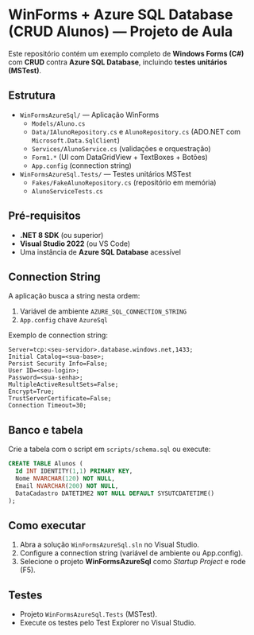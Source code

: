 # WinForms + Azure SQL Database (CRUD Alunos) — Projeto de Aula

Este repositório contém um exemplo completo de **Windows Forms (C#)** com **CRUD** contra **Azure SQL Database**, incluindo **testes unitários (MSTest)**.

## Estrutura
- `WinFormsAzureSql/` — Aplicação WinForms
  - `Models/Aluno.cs`
  - `Data/IAlunoRepository.cs` e `AlunoRepository.cs` (ADO.NET com `Microsoft.Data.SqlClient`)
  - `Services/AlunoService.cs` (validações e orquestração)
  - `Form1.*` (UI com DataGridView + TextBoxes + Botões)
  - `App.config` (connection string)
- `WinFormsAzureSql.Tests/` — Testes unitários MSTest
  - `Fakes/FakeAlunoRepository.cs` (repositório em memória)
  - `AlunoServiceTests.cs`

## Pré‑requisitos
- **.NET 8 SDK** (ou superior)
- **Visual Studio 2022** (ou VS Code)
- Uma instância de **Azure SQL Database** acessível

## Connection String
A aplicação busca a string nesta ordem:
1. Variável de ambiente `AZURE_SQL_CONNECTION_STRING`
2. `App.config` chave `AzureSql`

Exemplo de connection string:
```
Server=tcp:<seu-servidor>.database.windows.net,1433;
Initial Catalog=<sua-base>;
Persist Security Info=False;
User ID=<seu-login>;
Password=<sua-senha>;
MultipleActiveResultSets=False;
Encrypt=True;
TrustServerCertificate=False;
Connection Timeout=30;
```

## Banco e tabela
Crie a tabela com o script em `scripts/schema.sql` ou execute:
```sql
CREATE TABLE Alunos (
  Id INT IDENTITY(1,1) PRIMARY KEY,
  Nome NVARCHAR(120) NOT NULL,
  Email NVARCHAR(200) NOT NULL,
  DataCadastro DATETIME2 NOT NULL DEFAULT SYSUTCDATETIME()
);
```

## Como executar
1. Abra a solução `WinFormsAzureSql.sln` no Visual Studio.
2. Configure a connection string (variável de ambiente ou App.config).
3. Selecione o projeto **WinFormsAzureSql** como *Startup Project* e rode (F5).

## Testes
- Projeto `WinFormsAzureSql.Tests` (MSTest).
- Execute os testes pelo Test Explorer no Visual Studio.